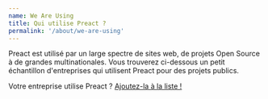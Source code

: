 ```yaml
---
name: We Are Using
title: Qui utilise Preact ?
permalink: '/about/we-are-using'
---
```


Preact est utilisé par un large spectre de sites web, de projets Open Source à de grandes multinationales.
Vous trouverez ci-dessous un petit échantillon d'entreprises qui utilisent Preact pour des projets publics.

Votre entreprise utilise Preact ? [Ajoutez-la à la liste !](https://github.com/preactjs/preact-www/blob/master/src/components/we-are-using/index.js)

<we-are-using></we-are-using>

